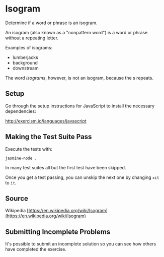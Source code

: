# Isogram

Determine if a word or phrase is an isogram.

An isogram (also known as a "nonpattern word") is a word or
phrase without a repeating letter.

Examples of isograms:

- lumberjacks
- background
- downstream

The word *isograms*, however, is not an isogram, because the s repeats.

## Setup

Go through the setup instructions for JavaScript to
install the necessary dependencies:

http://exercism.io/languages/javascript

## Making the Test Suite Pass

Execute the tests with:

    jasmine-node .

In many test suites all but the first test have been skipped.

Once you get a test passing, you can unskip the next one by
changing `xit` to `it`.

## Source

Wikipedia [https://en.wikipedia.org/wiki/Isogram](https://en.wikipedia.org/wiki/Isogram)

## Submitting Incomplete Problems
It's possible to submit an incomplete solution so you can see how others have completed the exercise.


